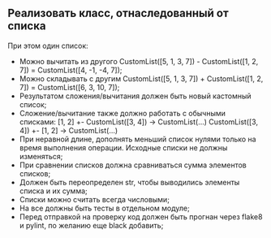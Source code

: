 ## Реализовать класс, отнаследованный от списка
При этом один список:

* Можно вычитать из другого CustomList([5, 1, 3, 7]) - CustomList([1, 2, 7]) = CustomList([4, -1, -4, 7]);
* Можно складывать с другим CustomList([5, 1, 3, 7]) + CustomList([1, 2, 7]) = CustomList([6, 3, 10, 7]);
* Результатом сложения/вычитания должен быть новый кастомный список;
* Сложение/вычитание также должно работать с обычными списками:
  [1, 2] +- CustomList([3, 4]) -> CustomList(...)
  CustomList([3, 4]) +- [1, 2] -> CustomList(...)
* При неравной длине, дополнять меньший список нулями только на время выполнения операции. Исходные списки не должны изменяться;
* При сравнении списков должна сравниваться сумма элементов списков;
* Должен быть переопределен str, чтобы выводились элементы списка и их сумма;
* Списки можно считать всегда числовыми;
* На все должны быть тесты в отдельном модуле;
* Перед отправкой на проверку код должен быть прогнан через flake8 и pylint, по желанию еще black добавить;
